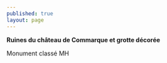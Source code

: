 ```yaml
---
published: true
layout: page
---
```

**Ruines du château de Commarque et grotte décorée**

Monument classé MH
